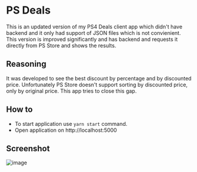 # PS Deals

This is an updated version of my PS4 Deals client app which didn't have backend and it only had support of JSON files which is not convienient.
This version is improved significantly and has backend and requests it directly from PS Store and shows the results.

## Reasoning
It was developed to see the best discount by percentage and by discounted price. Unfortunately PS Store doesn't support sorting by discounted price, only by original price. This app tries to close this gap.

## How to
* To start application use `yarn start` command. 
* Open application on http://localhost:5000

## Screenshot

![image](https://user-images.githubusercontent.com/64709398/209454841-42a2f2fe-16cb-4e8d-953f-7c905793fa1d.png)

